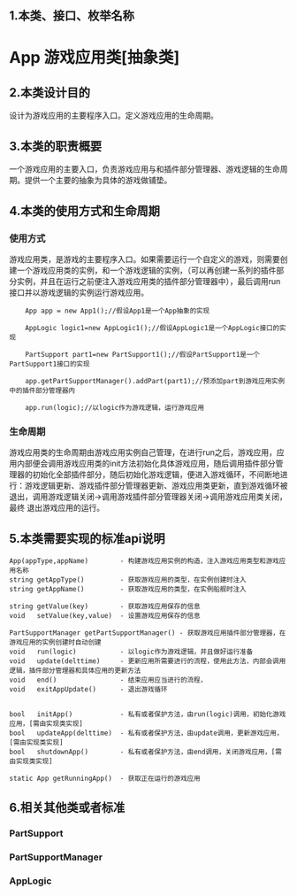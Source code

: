 ## 1.本类、接口、枚举名称
# App 游戏应用类[抽象类]  

## 2.本类设计目的
设计为游戏应用的主要程序入口。定义游戏应用的生命周期。    

## 3.本类的职责概要
一个游戏应用的主要入口，负责游戏应用与和插件部分管理器、游戏逻辑的生命周期。提供一个主要的抽象为具体的游戏做铺垫。  

## 4.本类的使用方式和生命周期
### 使用方式
游戏应用类，是游戏的主要程序入口。如果需要运行一个自定义的游戏，则需要创建一个游戏应用类的实例，和一个游戏逻辑的实例，（可以再创建一系列的插件部分实例，并且在运行之前便注入游戏应用类的插件部分管理器中），最后调用run接口并以游戏逻辑的实例运行游戏应用。  

```
	App app = new App1();//假设App1是一个App抽象的实现
	
	AppLogic logic1=new AppLogic1();//假设AppLogic1是一个AppLogic接口的实现

	PartSupport part1=new PartSupport1();//假设PartSupport1是一个PartSupport1接口的实现

	app.getPartSupportManager().addPart(part1);//预添加part到游戏应用实例中的插件部分管理器内

	app.run(logic);//以logic作为游戏逻辑，运行游戏应用
```

### 生命周期
游戏应用类的生命周期由游戏应用实例自己管理，在进行run之后，游戏应用，应用内部便会调用游戏应用类的init方法初始化具体游戏应用，随后调用插件部分管理器的初始化全部插件部分，随后初始化游戏逻辑，便进入游戏循环，不间断地进行：游戏逻辑更新、游戏插件部分管理器更新、游戏应用类更新，直到游戏循环被退出，调用游戏逻辑关闭->调用游戏插件部分管理器关闭->调用游戏应用类关闭，最终 退出游戏应用的运行。

## 5.本类需要实现的标准api说明

	App(appType,appName)		- 构建游戏应用实例的构造，注入游戏应用类型和游戏应用名称
	string getAppType() 		- 获取游戏应用的类型，在实例创建时注入
	string getAppName() 		- 获取游戏应用的类型，在实例船舰时注入

	string getValue(key)		- 获取游戏应用保存的信息
	void   setValue(key,value)	- 设置游戏应用保存的信息

	PartSupportManager getPartSupportManager() - 获取游戏应用插件部分管理器，在游戏应用的实例创建时自动创建
	void   run(logic)			- 以logic作为游戏逻辑，并且做好运行准备
	void   update(delttime)		- 更新应用所需要进行的流程，使用此方法，内部会调用逻辑，插件部分管理器和具体应用的更新方法
	void   end()				- 结束应用应当进行的流程，
	void   exitAppUpdate()		- 退出游戏循环


	bool   initApp()			- 私有或者保护方法，由run(logic)调用，初始化游戏应用，[需由实现类实现]
	bool   updateApp(delttime)  - 私有或者保护方法，由update调用，更新游戏应用，[需由实现类实现]
	bool   shutdownApp()		- 私有或者保护方法，由end调用，关闭游戏应用，[需由实现类实现]	

	static App getRunningApp()	- 获取正在运行的游戏应用

## 6.相关其他类或者标准
### PartSupport
### PartSupportManager
### AppLogic
